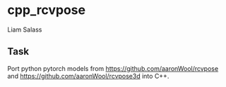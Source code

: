 # cpp_rcvpose
Liam Salass

## Task

Port python pytorch models from https://github.com/aaronWool/rcvpose and https://github.com/aaronWool/rcvpose3d into C++. 
